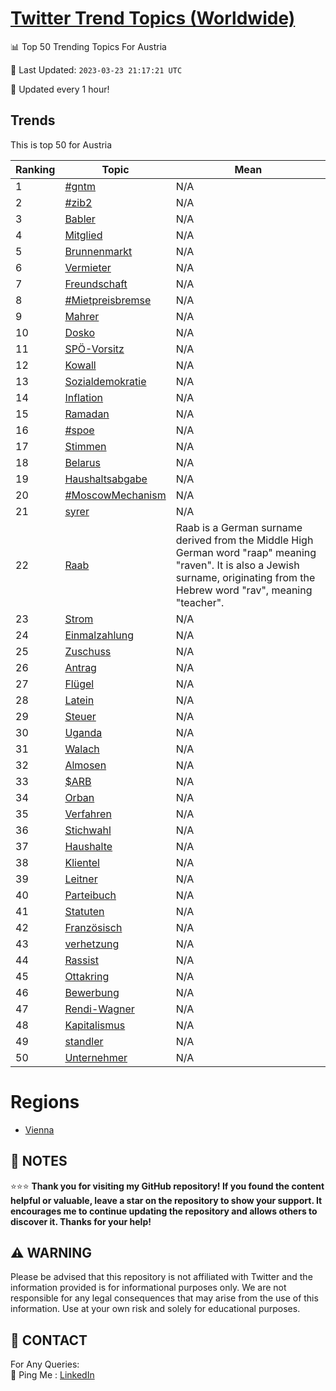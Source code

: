 [Twitter Trend Topics (Worldwide)](https://github.com/ErcinDedeoglu/Twitter-Trend-Topics)
==========


📊 Top 50 Trending Topics For Austria

📆 Last Updated: `2023-03-23 21:17:21 UTC`

🔧 Updated every 1 hour!


## Trends

This is top 50 for Austria

| Ranking | Topic | Mean |
| ------- | ------------ | ------------ |
| 1 | [#gntm](http://twitter.com/search?q=%23gntm) | N/A |
| 2 | [#zib2](http://twitter.com/search?q=%23zib2) | N/A |
| 3 | [Babler](http://twitter.com/search?q=Babler) | N/A |
| 4 | [Mitglied](http://twitter.com/search?q=Mitglied) | N/A |
| 5 | [Brunnenmarkt](http://twitter.com/search?q=Brunnenmarkt) | N/A |
| 6 | [Vermieter](http://twitter.com/search?q=Vermieter) | N/A |
| 7 | [Freundschaft](http://twitter.com/search?q=Freundschaft) | N/A |
| 8 | [#Mietpreisbremse](http://twitter.com/search?q=%23Mietpreisbremse) | N/A |
| 9 | [Mahrer](http://twitter.com/search?q=Mahrer) | N/A |
| 10 | [Dosko](http://twitter.com/search?q=Dosko) | N/A |
| 11 | [SPÖ-Vorsitz](http://twitter.com/search?q=SP%c3%96-Vorsitz) | N/A |
| 12 | [Kowall](http://twitter.com/search?q=Kowall) | N/A |
| 13 | [Sozialdemokratie](http://twitter.com/search?q=Sozialdemokratie) | N/A |
| 14 | [Inflation](http://twitter.com/search?q=Inflation) | N/A |
| 15 | [Ramadan](http://twitter.com/search?q=Ramadan) | N/A |
| 16 | [#spoe](http://twitter.com/search?q=%23spoe) | N/A |
| 17 | [Stimmen](http://twitter.com/search?q=Stimmen) | N/A |
| 18 | [Belarus](http://twitter.com/search?q=Belarus) | N/A |
| 19 | [Haushaltsabgabe](http://twitter.com/search?q=Haushaltsabgabe) | N/A |
| 20 | [#MoscowMechanism](http://twitter.com/search?q=%23MoscowMechanism) | N/A |
| 21 | [syrer](http://twitter.com/search?q=syrer) | N/A |
| 22 | [Raab](http://twitter.com/search?q=Raab) | Raab is a German surname derived from the Middle High German word "raap" meaning "raven". It is also a Jewish surname, originating from the Hebrew word "rav", meaning "teacher". |
| 23 | [Strom](http://twitter.com/search?q=Strom) | N/A |
| 24 | [Einmalzahlung](http://twitter.com/search?q=Einmalzahlung) | N/A |
| 25 | [Zuschuss](http://twitter.com/search?q=Zuschuss) | N/A |
| 26 | [Antrag](http://twitter.com/search?q=Antrag) | N/A |
| 27 | [Flügel](http://twitter.com/search?q=Fl%c3%bcgel) | N/A |
| 28 | [Latein](http://twitter.com/search?q=Latein) | N/A |
| 29 | [Steuer](http://twitter.com/search?q=Steuer) | N/A |
| 30 | [Uganda](http://twitter.com/search?q=Uganda) | N/A |
| 31 | [Walach](http://twitter.com/search?q=Walach) | N/A |
| 32 | [Almosen](http://twitter.com/search?q=Almosen) | N/A |
| 33 | [$ARB](http://twitter.com/search?q=%24ARB) | N/A |
| 34 | [Orban](http://twitter.com/search?q=Orban) | N/A |
| 35 | [Verfahren](http://twitter.com/search?q=Verfahren) | N/A |
| 36 | [Stichwahl](http://twitter.com/search?q=Stichwahl) | N/A |
| 37 | [Haushalte](http://twitter.com/search?q=Haushalte) | N/A |
| 38 | [Klientel](http://twitter.com/search?q=Klientel) | N/A |
| 39 | [Leitner](http://twitter.com/search?q=Leitner) | N/A |
| 40 | [Parteibuch](http://twitter.com/search?q=Parteibuch) | N/A |
| 41 | [Statuten](http://twitter.com/search?q=Statuten) | N/A |
| 42 | [Französisch](http://twitter.com/search?q=Franz%c3%b6sisch) | N/A |
| 43 | [verhetzung](http://twitter.com/search?q=verhetzung) | N/A |
| 44 | [Rassist](http://twitter.com/search?q=Rassist) | N/A |
| 45 | [Ottakring](http://twitter.com/search?q=Ottakring) | N/A |
| 46 | [Bewerbung](http://twitter.com/search?q=Bewerbung) | N/A |
| 47 | [Rendi-Wagner](http://twitter.com/search?q=Rendi-Wagner) | N/A |
| 48 | [Kapitalismus](http://twitter.com/search?q=Kapitalismus) | N/A |
| 49 | [standler](http://twitter.com/search?q=standler) | N/A |
| 50 | [Unternehmer](http://twitter.com/search?q=Unternehmer) | N/A |



# Regions

* [Vienna](</Austria/Vienna.md>)



## 📝 NOTES

⭐⭐⭐ **Thank you for visiting my GitHub repository! If you found the content helpful or valuable, leave a star on the repository to show your support. It encourages me to continue updating the repository and allows others to discover it. Thanks for your help!**


## ⚠️ WARNING

Please be advised that this repository is not affiliated with Twitter and the information provided is for informational purposes only. We are not responsible for any legal consequences that may arise from the use of this information. Use at your own risk and solely for educational purposes.


## 📨 CONTACT

 For Any Queries:  
            🏓 Ping Me : [LinkedIn](https://www.linkedin.com/in/ercindedeoglu/)
